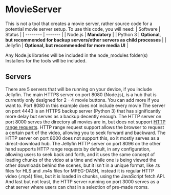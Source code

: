 # MovieServer
This is not a tool that creates a movie server, rather source code for a potential movie server setup. To use this code, you will need:
| Software | Status |
| -------- | ------- |
| Node.js  | **Mandatory**    |
| Python 3 | **Optional, but recommended for backup servers/other servers as child processes**    |
| Jellyfin    | **Optional, but recommended for more media UI** |

Any Node.js libraries will be included in the node_modules folder(s)
Installers for the tools will be included.

## Servers
There are 5 servers that will be running on your device, if you include Jellyfin. 
The main HTTPS server on port 8080 (Node.js), is a hub that is currently only designed for 2 - 4 movie buttons. You can add more if you want to. Port 8080 in this example does not include every movie
The server on port 4443 is an HTTPS backup server (Python 3) that has significantly more delay but serves as a backup decently enough.
The HTTP server on port 8000 serves the directory all movies are in, but does not support [HTTP range requests](https://developer.mozilla.org/en-US/docs/Web/HTTP/Range_requests). HTTP range request support allows the browser to request a certain part of the video, allowing you to seek forward and backward. The HTTP server on port 8000 does not support this, so it mostly serves as a direct-download hub.
The Jellyfin HTTP server on port 8096 on the other hand supports HTTP range requests by default, in any configuration, allowing users to seek back and forth, and it uses the same concept of loading chunks of the video at a time and while one is being viewed the other downloads behind the scenes, but it isn't in a unique format, like .ts files for HLS and .m4s files for MPEG-DASH, instead it is regular HTTP video (.mp4) files, but it is loaded in chunks, using the JavaScript fetch API.
And last but not least, the HTTP server running on port 3000 serves as a chat server where users can chat in a selection of pre-made rooms.
